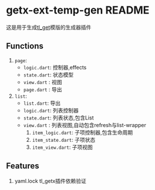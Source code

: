 # getx-ext-temp-gen README

这是用于生成[tl_get]("https://github.com/SakurasDuck/tl_getx")模版的生成器插件

## Functions  

  1. `page`:  
      - `logic.dart`: 控制器,effects  
      - `state.dart`: 状态模型  
      - `view.dart` : 视图  
      - `page.dart` : 导出  
  2. `list`:  
      - `list.dart`: 导出
      - `logic.dart`: 列表控制器
      - `state.dart`: 列表状态,包含List<ItemState>
      - `view.dart` : 列表视图,自动包含refresh与list-wrapper  
        1. `item_logic.dart`: 子项控制器,包含生命周期
        2. `item_state.dart`: 子项状态
        3. `item_view.dart`: 子项视图
    

## Features

  1. yaml.lock tl_getx插件依赖验证

